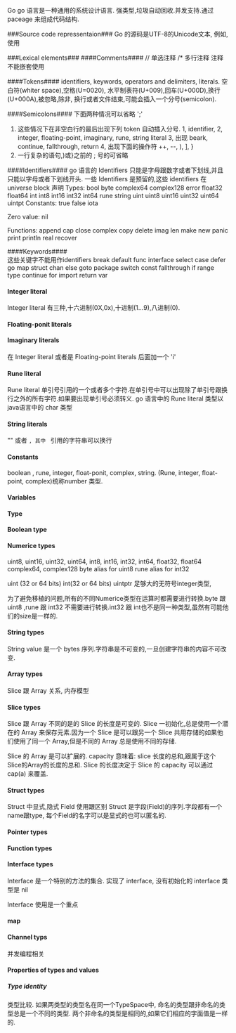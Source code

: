 
Go
go 语言是一种通用的系统设计语言. 强类型,垃圾自动回收.并发支持.通过 paceage 来组成代码结构.

###Source code repressentaion###
Go 的源码是UTF-8的Unicode文本, 例如,使用 

###Lexical elements###
####Comments####
// 单选注释
/* 多行注释
注释不能嵌套使用

####Tokens####
identifiers, keywords, operators and delimiters, literals.
空白符(whiter space),空格(U=0020), 水平制表符(U+009),回车(U+000D),换行(U+000A),被忽略,除非,
换行或者文件结束,可能会插入一个分号(semicolon).

####Semicolons####
下面两种情况可以省略 ';'
1) 这些情况下在非空白行的最后出现下列 token 自动插入分号.
1, identifier, 
2, integer, floating-point, imaginary, rune, string literal
3, 出现 beark, continue, fallthrough, return
4, 出现下面的操作符 ++, --, ), ], }
2) 一行复杂的语句,)或}之前的 ; 号的可省略

####Identifiers####
go 语言的 Identifiers 只能是字母跟数字或者下划线,并且只能以字母或者下划线开头.
一些 Identifiers 是预留的,这些 identifiers 在 universe block 声明
Types:
bool byte complex64 complex128 error float32 float64
	int int8 int16 int32 int64 rune string
	uint uint8 uint16 uint32 uint64 uintpt
Constants:
true false iota

Zero value:
nil

Functions:
append cap close complex copy delete imag len
	make new panic print println real recover
	
####Keywords####	
这些关键字不能用作identifiers
break        default      func         interface    select
case         defer        go           map          struct
chan         else         goto         package      switch
const        fallthrough  if           range        type
continue     for          import       return       var

#### Integer literal ####
Integer literal 有三种,十六进制(0X,0x),十进制(1...9),八进制(0).

#### Floating-ponit literals ####

#### Imaginary literals ####
在 Integer literal 或者是 Floating-point literals 后面加一个 'i'

#### Rune literal ####
Rune literal 单引号引用的一个或者多个字符.在单引号中可以出现除了单引号跟换行之外的所有字符.如果要出现单引号必须转义.
go 语言中的 Rune literal 类型以java语言中的 char 类型

#### String literals ####
"" 或者 ``, 其中 `` 引用的字符串可以换行


#### Constants ####
boolean , rune, integer, float-ponit, complex, string. (Rune, integer, float-point, complex)统称number 类型.

#### Variables ####

#### Type ####

#### Boolean type ####

#### Numerice types ####
uint8, uint16, uint32, uint64, 
int8, int16, int32, int64, 
float32, float64
complex64, complex128
byte alias for uint8
rune alias for int32

uint (32 or 64 bits)
int(32 or 64 bits)
uintptr 足够大的无符号integer类型,

为了避免移植的问题,所有的不同Numerice类型在运算时都需要进行转换.byte 跟 uint8 ,rune 跟 int32 不需要进行转换.int32 跟 int也不是同一种类型,虽然有可能他们的size是一样的.

#### String types ####
String value 是一个 bytes 序列.字符串是不可变的,一旦创建字符串的内容不可改变.

#### Array types ####
Slice 跟 Array 关系, 内存模型

#### Slice types ####
Slice 跟 Array 不同的是的 Slice 的长度是可变的.
Slice 一初始化,总是使用一个潜在的 Array 来保存元素.因为一个 Slice 是可以跟另一个 Slice 共用存储的如果他们使用了同一个 Array,但是不同的 Array 总是使用不同的存储.

Slice 的 Array 是可以扩展的. capacity 意味着: slice 长度的总和,跟属于这个Slice的Array的长度的总和.
Slice 的长度决定于
Slice 的 capacity 可以通过 cap(a) 来覆盖.


#### Struct types ####
Struct 中显式,隐式 Field 使用跟区别
Struct 是字段(Field)的序列.字段都有一个name跟type, 每个Field的名字可以是显式的也可以匿名的.

#### Pointer types ####

#### Function types ####

#### Interface types ####
Interface 是一个特别的方法的集合. 实现了 interface, 没有初始化的 interface 类型是 nil

Interface 使用是一个重点

#### map ####

#### Channel typs ####
并发编程相关


#### Properties of types and values ####

##### Type identity #####
类型比较.
如果两类型的类型名在同一个TypeSpace中,
命名的类型跟非命名的类型总是一个不同的类型.
两个非命名的类型是相同的,如果它们相应的字面值是一样的.































